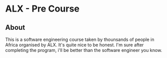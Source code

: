 # ALX - Pre Course

## About
This is a software engineering course taken by thounsands of people in Africa organised by ALX. It's quite nice to be honest. I'm sure after completing the program, i'll be better than the software engineer you know.

